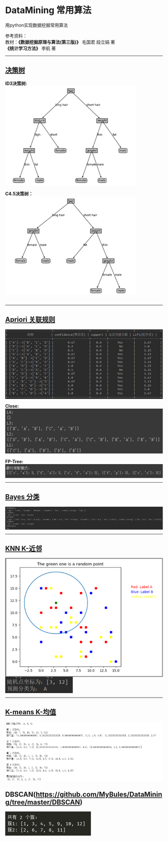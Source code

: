 # DataMining 常用算法
用python实现数据挖掘常用算法 <br>
 
参考资料： <br>
教材：**《数据挖掘原理与算法(第三版)》** 毛国君 段立娟 著 <br>
	 **《统计学习方法》** 李航 著 <br>
***
## [决策树](https://github.com/MyBules/DataMining/tree/master/Decision_Tree) 
**ID3决策树:**<br> 
<img src="Decision_Tree/imgs/ID3.png" width="420" hegiht="300" align=center />
<br>
<br>
**C4.5决策树：**<br> 
<img src="Decision_Tree/imgs/C45.png" width="420" hegiht="300" align=center />
<br><br>

***

## [Apriori 关联规则](https://github.com/MyBules/DataMining/tree/master/Apriori)
<img src="Apriori/imgs/result.png" width="620" hegiht="400" align=center /><br>

**Close:**<br>
<img src="Apriori/imgs/close.png" width="620" hegiht="400" align=center /><br> 
<br> 
**FP-Tree:**<br>
<img src="Apriori/imgs/fp-tree.png" width="620" hegiht="400" align=center /><br> 

***

## [Bayes 分类](https://github.com/MyBules/DataMining/tree/master/Bayes)
<img src="Bayes/imgs/result.png" align=center />

***

## [KNN K-近邻](https://github.com/MyBules/DataMining/tree/master/KNN)
<img src="KNN/imgs/result.png" align=center /> 

<img src="KNN/imgs/result2.png" align=center />

***

## [K-means K-均值](https://github.com/MyBules/DataMining/tree/master/K-means)
<img src="K-means/imgs/result.png" align=center />

## DBSCAN(https://github.com/MyBules/DataMining/tree/master/DBSCAN)
<img src="DBSCAN/imgs/result.png" align=center />

